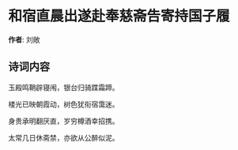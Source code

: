 # 和宿直晨出遂赴奉慈斋告寄持国子履

**作者**: 刘敞

## 诗词内容

玉殿鸣鞘辟寝闱，银台归骑蹀霜蹄。

楼光已映朝霞动，树色犹衔宿霭迷。

身贵承明翻厌直，岁穷樽酒幸招携。

太常几日休斋禁，亦欲从公醉似泥。

